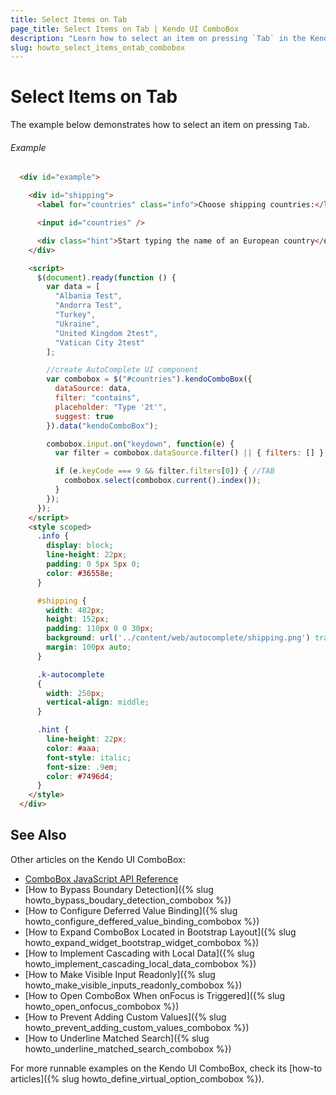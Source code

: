 ```yaml
---
title: Select Items on Tab
page_title: Select Items on Tab | Kendo UI ComboBox
description: "Learn how to select an item on pressing `Tab` in the Kendo UI ComboBox widget."
slug: howto_select_items_ontab_combobox
---
```


# Select Items on Tab

The example below demonstrates how to select an item on pressing `Tab`.

###### Example

```html
  <div id="example">

    <div id="shipping">
      <label for="countries" class="info">Choose shipping countries:</label>

      <input id="countries" />

      <div class="hint">Start typing the name of an European country</div>
    </div>

    <script>
      $(document).ready(function () {
        var data = [
          "Albania Test",
          "Andorra Test",
          "Turkey",
          "Ukraine",
          "United Kingdom 2test",
          "Vatican City 2test"
        ];

        //create AutoComplete UI component
        var combobox = $("#countries").kendoComboBox({
          dataSource: data,
          filter: "contains",
          placeholder: "Type '2t'",
          suggest: true
        }).data("kendoComboBox");

        combobox.input.on("keydown", function(e) {
          var filter = combobox.dataSource.filter() || { filters: [] };

          if (e.keyCode === 9 && filter.filters[0]) { //TAB
            combobox.select(combobox.current().index());
          }
        });
      });
    </script>
    <style scoped>
      .info {
        display: block;
        line-height: 22px;
        padding: 0 5px 5px 0;
        color: #36558e;
      }

      #shipping {
        width: 482px;
        height: 152px;
        padding: 110px 0 0 30px;
        background: url('../content/web/autocomplete/shipping.png') transparent no-repeat 0 0;
        margin: 100px auto;
      }

      .k-autocomplete
      {
        width: 250px;
        vertical-align: middle;
      }

      .hint {
        line-height: 22px;
        color: #aaa;
        font-style: italic;
        font-size: .9em;
        color: #7496d4;
      }
    </style>
  </div>
```

## See Also

Other articles on the Kendo UI ComboBox:

* [ComboBox JavaScript API Reference](/api/javascript/ui/combobox)
* [How to Bypass Boundary Detection]({% slug howto_bypass_boudary_detection_combobox %})
* [How to Configure Deferred Value Binding]({% slug howto_configure_deffered_value_binding_combobox %})
* [How to Expand ComboBox Located in Bootstrap Layout]({% slug howto_expand_widget_bootstrap_widget_combobox %})
* [How to Implement Cascading with Local Data]({% slug howto_implement_cascading_local_data_combobox %})
* [How to Make Visible Input Readonly]({% slug howto_make_visible_inputs_readonly_combobox %})
* [How to Open ComboBox When onFocus is Triggered]({% slug howto_open_onfocus_combobox %})
* [How to Prevent Adding Custom Values]({% slug howto_prevent_adding_custom_values_combobox %})
* [How to Underline Matched Search]({% slug howto_underline_matched_search_combobox %})

For more runnable examples on the Kendo UI ComboBox, check its [how-to articles]({% slug howto_define_virtual_option_combobox %}).
